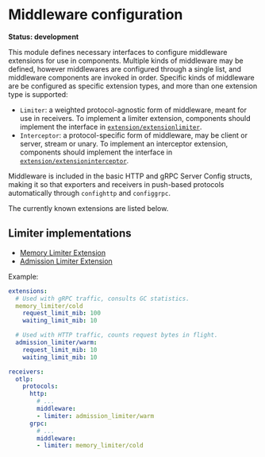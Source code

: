 # Middleware configuration

**Status: development**

This module defines necessary interfaces to configure middleware
extensions for use in components. Multiple kinds of middleware may be
defined, however middlewares are configured through a single list, and
middleware components are invoked in order. Specific kinds of
middleware are be configured as specific extension types, and more
than one extension type is supported:

- `Limiter`: a weighted protocol-agnostic form of middleware, meant
  for use in receivers.  To implement a limiter extension, components
  should implement the interface in
  [`extension/extensionlimiter`](#../../extension/extensionlimiter/README.md).
- `Interceptor`: a protocol-specific form of middleware, may be client
  or server, stream or unary. To implement an interceptor extension,
  components should implement the interface in
  [`extension/extensioninterceptor`](#../../extension/extensioninterceptor/README.md).

Middleware is included in the basic HTTP and gRPC Server Config
structs, making it so that exporters and receivers in push-based
protocols automatically through `confighttp` and `configgrpc`.

The currently known extensions are listed below.

## Limiter implementations

- [Memory Limiter Extension](../../extension/memorylimiterextension/README.md)
- [Admission Limiter Extension](../../extension/admissionlimiterextension/README.md)

Example:

```yaml
extensions:
  # Used with gRPC traffic, consults GC statistics.
  memory_limiter/cold
    request_limit_mib: 100
	waiting_limit_mib: 10

  # Used with HTTP traffic, counts request bytes in flight.
  admission_limiter/warm:
    request_limit_mib: 10
    waiting_limit_mib: 10

receivers:
  otlp:
    protocols:
	  http:
	    # ...
	    middleware:
		- limiter: admission_limiter/warm
      grpc:
	    # ...
        middleware:
        - limiter: memory_limiter/cold
```
